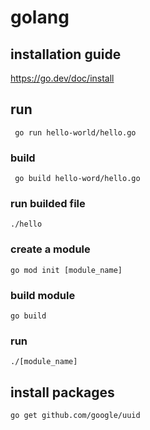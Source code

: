 # golang

## installation guide

https://go.dev/doc/install

## run 
` 
 go run hello-world/hello.go
`

### build
` 
 go build hello-word/hello.go
` 

### run builded file
`
./hello
`

### create a module

`
  go mod init [module_name]     
`

### build module
`
  go build     
`

### run
`
 ./[module_name]   
`

## install packages

`
go get github.com/google/uuid
`